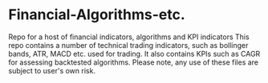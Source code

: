 # Financial-Algorithms-etc.
Repo for a host of financial indicators, algorithms and KPI indicators
This repo contains a number of technical trading indicators, such as bollinger bands, ATR, MACD etc. used for trading.
It also contains KPIs such as CAGR for assessing backtested algorithms. Please note, any use of these files are subject to user's own risk.
